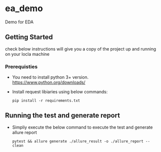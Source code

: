 # ea_demo

Demo for EDA

## Getting Started

check below instructions will give you a copy of the project up and running on your locla machine

### Prerequisties

* You need to install python 3+ version. https://www.python.org/downloads/

* Install request libiaries using below commands:
  ```
  pip install -r requirements.txt
  ```

## Running the test and generate report

* Simpliy execute the below command to execute the test and generate allure report
  ```
  pytest && allure generate ./allure_result -o ./allure_report --clean
  ```

